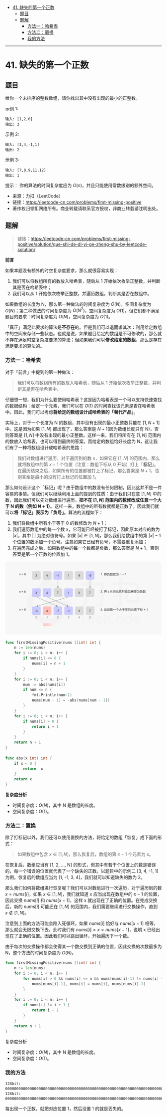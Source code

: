 - [41. 缺失的第一个正数](#41-缺失的第一个正数)
  - [题目](#题目)
  - [题解](#题解)
    - [方法一：哈希表](#方法一哈希表)
    - [方法二：置换](#方法二置换)
    - [我的方法](#我的方法)

------------------------------

# 41. 缺失的第一个正数

## 题目

给你一个未排序的整数数组，请你找出其中没有出现的最小的正整数。

示例 1:

```
输入: [1,2,0]
输出: 3
```

示例 2:

```
输入: [3,4,-1,1]
输出: 2
```

示例 3:

```
输入: [7,8,9,11,12]
输出: 1
```

提示： 你的算法的时间复杂度应为 $O(n)$，并且只能使用常数级别的额外空间。

- 来源：力扣（LeetCode）
- 链接：https://leetcode-cn.com/problems/first-missing-positive
- 著作权归领扣网络所有。商业转载请联系官方授权，非商业转载请注明出处。


## 题解

> 链接：https://leetcode-cn.com/problems/first-missing-positive/solution/que-shi-de-di-yi-ge-zheng-shu-by-leetcode-solution/

**前言**

如果本题没有额外的时空复杂度要求，那么就很容易实现：

1. 我们可以将数组所有的数放入哈希表，随后从 1 开始依次枚举正整数，并判断其是否在哈希表中；
2. 我们可以从 1 开始依次枚举正整数，并遍历数组，判断其是否在数组中。

如果数组的长度为 N，那么第一种做法的时间复杂度为 $O(N)$，空间复杂度为 $O(N)$；第二种做法的时间复杂度为 $O(N^2)$，空间复杂度为 $O(1)$。但它们都不满足题目的要求：时间复杂度为 $O(N)$，空间复杂度为 $O(1)$。

「真正」满足此要求的算法是**不存在**的。但是我们可以退而求其次：利用给定数组中的空间来存储一些状态。也就是说，如果题目给定的数组是不可修改的，那么就不存在满足时空复杂度要求的算法；但如果我们可以**修改给定的数组**，那么是存在满足要求的算法的。

### 方法一：哈希表

对于「前言」中提到的第一种做法：

> 我们可以将数组所有的数放入哈希表，随后从 1 开始依次枚举正整数，并判断其是否在哈希表中。

仔细想一想，我们为什么要使用哈希表？这是因为哈希表是一个可以支持快速查找的数据结构：给定一个元素，我们可以在 $O(1)$ 的时间查找该元素是否在哈希表中。因此，我们可以考虑**将给定的数组设计成哈希表的「替代产品」**。

实际上，对于一个长度为 N 的数组，其中没有出现的最小正整数只能在 $[1, N+1]$ 中。这是因为如果 $[1, N]$ 都出现了，那么答案是 $N+1$(因为数组长度只有 N)，否则答案是 $[1, N]$ 中没有出现的最小正整数。这样一来，我们将所有在 $[1, N]$ 范围内的数放入哈希表，也可以得到最终的答案。而给定的数组恰好长度为 N，这让我们有了一种将数组设计成哈希表的思路：

> 我们对数组进行遍历，对于遍历到的数 x，如果它在 $[1, N]$ 的范围内，那么就将数组中的第 $x-1$ 个位置（注意：数组下标从 0 开始）打上「**标记**」。在遍历结束之后，如果所有的位置都被打上了标记，那么答案是 $N+1$，否则答案是最小的没有打上标记的位置加 1。

那么如何设计这个「标记」呢？由于数组中的数没有任何限制，因此这并不是一件容易的事情。但我们可以继续利用上面的提到的性质：由于我们只在意 $[1, N]$ 中的数，因此我们可以先对数组进行遍历，**把不在 $[1, N]$ 范围内的数修改成任意一个大于 N 的数（例如 $N+1$）**。这样一来，数组中的所有数就都是正数了，因此我们就可以**将「标记」表示为「负号」**。算法的流程如下：

1. 我们将数组中所有小于等于 0 的数修改为 $N+1$；
2. 我们遍历数组中的每一个数 x，它可能已经被打了标记，因此原本对应的数为 $|x|$，其中 $|\,|$ 为绝对值符号。如果 $|x| \in [1, N]$，那么我们给数组中的第 $|x| - 1$ 个位置的数添加一个负号。注意如果它已经有负号，不需要重复添加；
3. 在遍历完成之后，如果数组中的每一个数都是负数，那么答案是 $N+1$，否则答案是第一个正数的位置加 1。

![](assets/no_0041_first_missing_positive.png)

```go
func firstMissingPositive(nums []int) int {
    n := len(nums)
    for i := 0; i < n; i++ {
        if nums[i] <= 0 {
            nums[i] = n + 1
        }
    }
    for i := 0; i < n; i++ {
        num := abs(nums[i])
        if num <= n {
            fmt.Println(num-1)
            nums[num - 1] = -abs(nums[num - 1])
        }
    }
    for i := 0; i < n; i++ {
        if nums[i] > 0 {
            return i + 1
        }
    }
    return n + 1
}

func abs(x int) int {
    if x < 0 {
        return -x
    }
    return x
}
```

**复杂度分析**

- 时间复杂度：$O(N)$，其中 N 是数组的长度。
- 空间复杂度：$O(1)$。

### 方法二：置换

除了打标记以外，我们还可以使用置换的方法，将给定的数组「恢复」成下面的形式：

> 如果数组中包含 $x \in [1, N]$，那么恢复后，数组的第 $x - 1$ 个元素为 x。

在恢复后，数组应当有 [1, 2, ..., N] 的形式，但其中有若干个位置上的数是错误的，每一个错误的位置就代表了一个缺失的正数。以题目中的示例二 [3, 4, -1, 1] 为例，恢复后的数组应当为 [1, -1, 3, 4]，我们就可以知道缺失的数为 2。

那么我们如何将数组进行恢复呢？我们可以对数组进行一次遍历，对于遍历到的数 $x = \textit{nums}[i]$，如果 $x \in [1, N]$，我们就知道 x 应当出现在数组中的 $x - 1$ 的位置，因此交换 $\textit{nums}[i]$ 和 $\textit{nums}[x - 1]$，这样 x 就出现在了正确的位置。在完成交换后，新的 $\textit{nums}[i]$ 可能还在 $[1, N]$ 的范围内，我们需要继续进行交换操作，直到 $x \notin [1, N]$。

注意到上面的方法可能会陷入死循环。如果 $\textit{nums}[i]$ 恰好与 $\textit{nums}[x - 1]$ 相等，那么就会无限交换下去。此时我们有 $\textit{nums}[i] = x = \textit{nums}[x - 1]$，说明 x 已经出现在了正确的位置。因此我们可以跳出循环，开始遍历下一个数。

由于每次的交换操作都会使得某一个数交换到正确的位置，因此交换的次数最多为 N，整个方法的时间复杂度为 $O(N)$。

```go
func firstMissingPositive(nums []int) int {
    n := len(nums)
    for i := 0; i < n; i++ {
        for nums[i] > 0 && nums[i] <= n && nums[nums[i]-1] != nums[i] {
            nums[nums[i]-1], nums[i] = nums[i], nums[nums[i]-1]
        }
    }
    for i := 0; i < n; i++ {
        if nums[i] != i + 1 {
            return i + 1
        }
    }
    return n + 1
}
```

复杂度分析

- 时间复杂度：$O(N)$，其中 N 是数组的长度。
- 空间复杂度：$O(1)$。


### 我的方法

```
128bit: 00000000000000000000000000000000000000000000000000000000000000000000000000000000000000000000000000000000000000000000000000000000
128bit: 00000000000000000000000000000000000000000000000000000000000000000000000000000000000000000000000000000000000000000000000000000000
```

每出现一个正数，就把对应位置 1，然后没置 1 的就是丢失的。